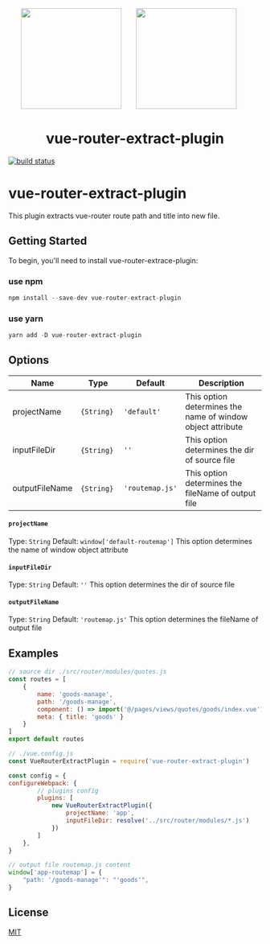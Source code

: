 <div align="center">
  <img width="200" height="200" src="https://cdn.worldvectorlogo.com/logos/logo-javascript.svg">
  <a href="https://webpack.js.org/">
    <img width="200" height="200" vspace="" hspace="25" src="https://cdn.rawgit.com/webpack/media/e7485eb2/logo/icon-square-big.svg">
  </a>
  <h1>vue-router-extract-plugin</h1>
</div>

[![build status](https://github.com/Aaronlamz/vue-router-extract-plugin/actions/workflows/npm-publish.yml/badge.svg)](https://github.com/Aaronlamz/vue-router-extract-plugin/actions/workflows/npm-publish.yml)

# vue-router-extract-plugin
This plugin extracts vue-router route path and title into new file.

## Getting Started
To begin, you'll need to install vue-router-extrace-plugin:

### use npm
```javascript
npm install --save-dev vue-router-extract-plugin
```

### use yarn
```javascript
yarn add -D vue-router-extract-plugin
```

## Options
Name        | Type        | Default | Description
------------|-------------|---------|-----------
projectName | `{String}`  | `'default'`    | This option determines the name of window object attribute
 inputFileDir| `{String}`  | `''`    | This option determines the dir of source file
outputFileName| `{String}`  | `'routemap.js'`    | This option determines the fileName of output file
#### `projectName`

Type: `String`
Default: `window['default-routemap']`
This option determines the name of window object attribute

#### `inputFileDir`

Type: `String`
Default: `''`
This option determines the dir of source file

#### `outputFileName`

Type: `String`
Default: `'routemap.js'`
This option determines the fileName of output file

## Examples
```javascript
// source dir ./src/router/modules/quotes.js
const routes = [
    {
        name: 'goods-manage',
        path: '/goods-manage',
        component: () => import('@/pages/views/quotes/goods/index.vue'),
        meta: { title: 'goods' }
    }
]
export default routes
```

```javascript
// ./vue.config.js
const VueRouterExtractPlugin = require('vue-router-extract-plugin')

const config = {
configureWebpack: {
        // plugins config
        plugins: [
            new VueRouterExtractPlugin({
                projectName: 'app',
                inputFileDir: resolve('../src/router/modules/*.js')
            })
        ]
    },
}
```
```javascript
// output file routemap.js content
window['app-routemap'] = {
    "path: '/goods-manage'": "'goods'",
}
```
## License
[MIT](./LICENSE.md)
